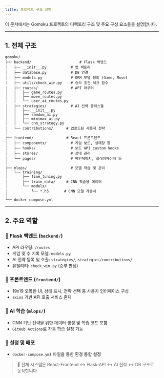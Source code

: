 ```yaml
---
title: 프로젝트 구조 설명
---
```


이 문서에서는 Gomoku 프로젝트의 디렉토리 구조 및 주요 구성 요소들을 설명합니다.

---

## 1. 전체 구조
```
gomoku/
├── backend/                      # Flask 백엔드
│   ├── __init__.py           # 앱 팩토리
│   ├── database.py           # DB 연결
│   ├── models.py             # ORM 모델 정의 (Game, Move)
│   ├── utils/check_win.py    # 승리 조건 체크 함수
│   ├── routes/               # API 라우터
│   │   ├── game_routes.py
│   │   ├── move_routes.py
│   │   └── user_ai_routes.py
│   ├── strategies/           # AI 전략 클래스들
│   │   ├── __init__.py
│   │   ├── random_ai.py
│   │   ├── minimax_ai.py
│   │   └── cnn_strategy.py
│   └── contributions/      # 업로드된 사용자 전략
│
├── frontend/               # React 프론트엔드
│   ├── components/           # 게임 보드, 상태창 등
│   ├── hooks/                # 보드 API custom hooks
│   ├── stores/               # 상태 관리
│   └── pages/                # 메인페이지, 플레이페이지 등
│
├── mlops/                    # 모델 학습 및 관리
│   └── training/
│       ├── fine_tuning.py
│       ├── train_data/     # CNN 학습용 데이터
│       └── models/
│           └── *.h5       # CNN 모델 가중치
│
└── docker-compose.yml
```

---

## 2. 주요 역할

### 🔹 Flask 백엔드 (`backend/`)
- API 라우팅: `/routes`
- 게임 및 수 기록 모델: `models.py`
- AI 전략 등록 및 호출: `strategies/`, `strategies/contributions/`
- 유틸리티: `check_win.py` (승부 판정)

### 🔹 프론트엔드 (`frontend/`)
- 19x19 오목판 UI, 상태 표시, 전략 선택 등 사용자 인터페이스 구성
- `axios` 기반 API 호출 서비스 존재

### 🔹 AI 학습 (`mlops/`)
- CNN 기반 전략을 위한 데이터 생성 및 학습 코드 포함
- `GitHub Actions`로 자동 학습 설정 가능

### 🔹 설정 및 배포
- `docker-compose.yml` 파일을 통한 환경 통합 설정

> 📌 전체 시스템은 React-Frontend ↔ Flask-API ↔ AI 전략 ↔ DB 구조로 동작합니다.
